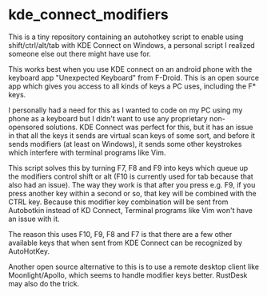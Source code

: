 # kde_connect_modifiers
This is a tiny repository containing an autohotkey script to enable using shift/ctrl/alt/tab with KDE Connect on Windows, a personal script I realized someone else out there might have use for.

This works best when you use KDE connect on an android phone with the keyboard app "Unexpected Keyboard" from F-Droid. This is an open source app which gives you access to all kinds of keys a PC uses, including the F* keys. 

I personally had a need for this as I wanted to code on my PC using my phone as a keyboard but I didn't want to use any proprietary non-opensored solutions. KDE Connect was perfect for this, but it has an issue in that all the keys it sends are virtual scan keys of some sort, and before it sends modifiers (at least on Windows), it sends some other keystrokes which interfere with terminal programs like Vim.

This script solves this by turning F7, F8 and F9 into keys which queue up the modifiers control shift or alt (F10 is currently used for tab because that also had an issue). The way they work is that after you press e.g. F9, if you press another key within a second or so, that key will be combined with the CTRL key. Because this modifier key combination will be sent from Autobotkin instead of KD Connect, Terminal programs like Vim won't have an issue with it. 

The reason this uses F10, F9, F8 and F7 is that there are a few other available keys that when sent from KDE Connect can be recognized by AutoHotKey. 
 
Another open source alternative to this is to use a remote desktop client like Moonlight/Apollo, which seems to handle modifier keys better. RustDesk may also do the trick.
